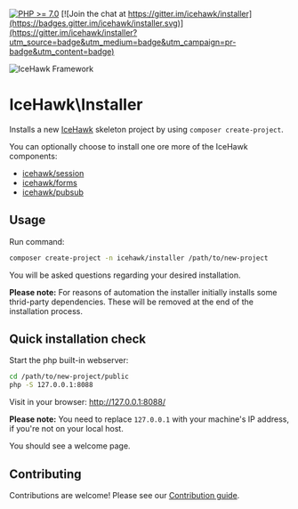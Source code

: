 [![PHP >= 7.0](https://img.shields.io/badge/PHP-%3E%3D7.0-8892bf.svg)](https://php.net)
[![Join the chat at https://gitter.im/icehawk/installer](https://badges.gitter.im/icehawk/installer.svg)](https://gitter.im/icehawk/installer?utm_source=badge&utm_medium=badge&utm_campaign=pr-badge&utm_content=badge)

![IceHawk Framework](https://icehawk.github.io/images/Logo-Flying-Tail-White.png)

# IceHawk\Installer

Installs a new [IceHawk](https://github.com/icehawk/icehawk) skeleton project by using `composer create-project`.

You can optionally choose to install one ore more of the IceHawk components:

- [icehawk/session](https://github.com/icehawk/session)
- [icehawk/forms](https://github.com/icehawk/forms)
- [icehawk/pubsub](https://github.com/icehawk/pubsub)

## Usage

Run command:

```bash
composer create-project -n icehawk/installer /path/to/new-project
```

You will be asked questions regarding your desired installation.

**Please note:** For reasons of automation the installer initially installs some thrid-party dependencies. 
These will be removed at the end of the installation process.

## Quick installation check

Start the php built-in webserver:

```bash
cd /path/to/new-project/public
php -S 127.0.0.1:8088
```

Visit in your browser: http://127.0.0.1:8088/

**Please note:** You need to replace `127.0.0.1` with your machine's IP address, if you're not on your local host.

You should see a welcome page.

## Contributing

Contributions are welcome! Please see our [Contribution guide](./CONTRIBUTING.md).
